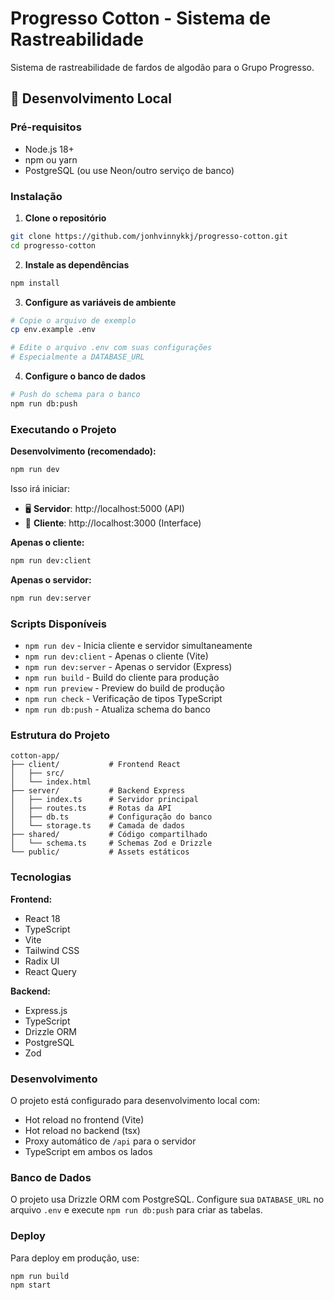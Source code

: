 # Progresso Cotton - Sistema de Rastreabilidade

Sistema de rastreabilidade de fardos de algodão para o Grupo Progresso.

## 🚀 Desenvolvimento Local

### Pré-requisitos

- Node.js 18+ 
- npm ou yarn
- PostgreSQL (ou use Neon/outro serviço de banco)

### Instalação

1. **Clone o repositório**
```bash
git clone https://github.com/jonhvinnykkj/progresso-cotton.git
cd progresso-cotton
```

2. **Instale as dependências**
```bash
npm install
```

3. **Configure as variáveis de ambiente**
```bash
# Copie o arquivo de exemplo
cp env.example .env

# Edite o arquivo .env com suas configurações
# Especialmente a DATABASE_URL
```

4. **Configure o banco de dados**
```bash
# Push do schema para o banco
npm run db:push
```

### Executando o Projeto

**Desenvolvimento (recomendado):**
```bash
npm run dev
```

Isso irá iniciar:
- 🖥️ **Servidor**: http://localhost:5000 (API)
- 📱 **Cliente**: http://localhost:3000 (Interface)

**Apenas o cliente:**
```bash
npm run dev:client
```

**Apenas o servidor:**
```bash
npm run dev:server
```

### Scripts Disponíveis

- `npm run dev` - Inicia cliente e servidor simultaneamente
- `npm run dev:client` - Apenas o cliente (Vite)
- `npm run dev:server` - Apenas o servidor (Express)
- `npm run build` - Build do cliente para produção
- `npm run preview` - Preview do build de produção
- `npm run check` - Verificação de tipos TypeScript
- `npm run db:push` - Atualiza schema do banco

### Estrutura do Projeto

```
cotton-app/
├── client/           # Frontend React
│   ├── src/
│   └── index.html
├── server/           # Backend Express
│   ├── index.ts      # Servidor principal
│   ├── routes.ts     # Rotas da API
│   ├── db.ts         # Configuração do banco
│   └── storage.ts    # Camada de dados
├── shared/           # Código compartilhado
│   └── schema.ts     # Schemas Zod e Drizzle
└── public/           # Assets estáticos
```

### Tecnologias

**Frontend:**
- React 18
- TypeScript
- Vite
- Tailwind CSS
- Radix UI
- React Query

**Backend:**
- Express.js
- TypeScript
- Drizzle ORM
- PostgreSQL
- Zod

### Desenvolvimento

O projeto está configurado para desenvolvimento local com:
- Hot reload no frontend (Vite)
- Hot reload no backend (tsx)
- Proxy automático de `/api` para o servidor
- TypeScript em ambos os lados

### Banco de Dados

O projeto usa Drizzle ORM com PostgreSQL. Configure sua `DATABASE_URL` no arquivo `.env` e execute `npm run db:push` para criar as tabelas.

### Deploy

Para deploy em produção, use:
```bash
npm run build
npm start
```
